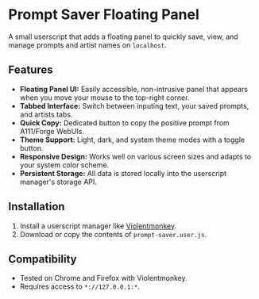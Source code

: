 # Prompt Saver Floating Panel

A small userscript that adds a floating panel to quickly save, view, and manage prompts and artist names on `localhost`.

## Features

- **Floating Panel UI:** Easily accessible, non-intrusive panel that appears when you move your mouse to the top-right corner.
- **Tabbed Interface:** Switch between inputing text, your saved prompts, and artists tabs.
- **Quick Copy:** Dedicated button to copy the positive prompt from A111/Forge WebUIs.
- **Theme Support:** Light, dark, and system theme modes with a toggle button.
- **Responsive Design:** Works well on various screen sizes and adapts to your system color scheme.
- **Persistent Storage:** All data is stored locally into the userscript manager's storage API.


## Installation

1. Install a userscript manager like [Violentmonkey](https://violentmonkey.github.io/).
2. Download or copy the contents of `prompt-saver.user.js`.


## Compatibility

- Tested on Chrome and Firefox with Violentmonkey.
- Requires access to `*://127.0.0.1:*`.
